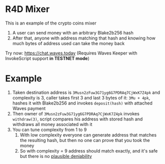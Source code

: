 # R4D Mixer
This is an example of the crypto coins mixer

1. A user can send money with an arbitrary Blake2b256 hash
2. After that, anyone with address matching that hash and knowing how much bytes of address used can take the money back

Try now: https://chat.waves.today (Requires Waves Keeper with InvokeScript support **in TESTNET mode**)

# Example
1. Taken destination address is `3Musn2zFuw3G71yg6G7PDRAq7CjWxK7Z4pk` and complexity is 3, caller takes first 3 and last 3 bytes of it: `3Mu + 4pk`, hashes it with Blake2b256 and invokes `deposit(hash)` with attached Waves payment
2. Then owner of `3Musn2zFuw3G71yg6G7PDRAq7CjWxK7Z4pk` invokes `withdraw(3)`, script compares his address with stored hash and withdraws all money associated with it
3. You can tune complexity from 1 to 9
    1. With low complexity everyone can generate address that matches the resulting hash, but then no one can prove that you took the money
    2. So with complexity = 9 address should match exactly, and it's safe but there is no [plausible deniability](https://en.wikipedia.org/wiki/Plausible_deniability)
